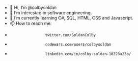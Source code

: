 - 👋 Hi, I’m @colbysoldan
- 👀 I’m interested in software engineering.
- 🌱 I’m currently learning C#, SQL, HTML, CSS and Javascript.
- 📫 How to reach me: 
-                     twitter.com/SoldanColby
-                     codewars.com/users/colbysoldan
-                     linkedin.com/in/colby-soldan-10228a23b/
<!---
colbysoldan/colbysoldan is a ✨ special ✨ repository because its `README.md` (this file) appears on your GitHub profile.
You can click the Preview link to take a look at your changes.
--->
